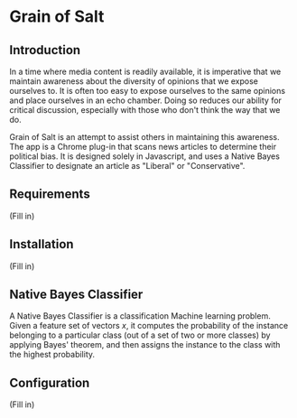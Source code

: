 # Grain of Salt

## Introduction

In a time where media content is readily available, it is imperative that we maintain awareness about the diversity of opinions that we expose ourselves to. It is often too easy to expose ourselves to the same opinions and place ourselves in an echo chamber. Doing so reduces our ability for critical discussion, especially with those who don't think the way that we do.

Grain of Salt is an attempt to assist others in maintaining this awareness. The app is a Chrome plug-in that scans news articles to determine their political bias. It is designed solely in Javascript, and uses a Native Bayes Classifier to designate an article as "Liberal" or "Conservative".

## Requirements
(Fill in)

## Installation
(Fill in)

## Native Bayes Classifier
A Native Bayes Classifier is a classification Machine learning problem. Given a feature set of vectors $x$, it computes the probability of the instance belonging to a particular class (out of a set of two or more classes) by applying Bayes' theorem, and then assigns the instance to the class with the highest probability.



## Configuration
(Fill in)


